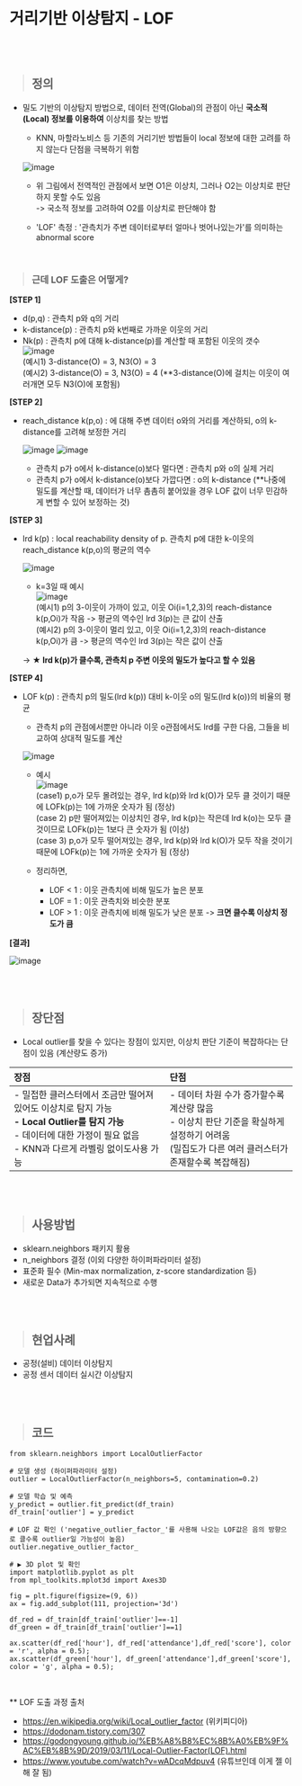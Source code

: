 # 거리기반 이상탐지 - LOF

</br>
</br>

> ## 정의
* 밀도 기반의 이상탐지 방법으로, 데이터 전역(Global)의 관점이 아닌 **국소적(Local) 정보를 이용하여** 이상치를 찾는 방법
  - KNN, 마할라노비스 등 기존의 거리기반 방법들이 local 정보에 대한 고려를 하지 않는다 단점을 극복하기 위함
  
  ![image](https://user-images.githubusercontent.com/55543156/219376604-c8228955-7cbe-4d0c-9d49-c387942e0e11.png)

  - 위 그림에서  전역적인 관점에서 보면 O1은 이상치, 그러나 O2는 이상치로 판단하지 못할 수도 있음   
    -> 국소적 정보를 고려하여 O2를 이상치로 판단해야 함
    
  - 'LOF' 측정 : '관측치가 주변 데이터로부터 얼마나 벗어나있는가'를 의미하는 abnormal score

</br>

> ### 근데 LOF 도출은 어떻게?

**[STEP 1]**
* d(p,q) : 관측치 p와 q의 거리
* k-distance(p) : 관측치 p와 k번째로 가까운 이웃의 거리
* Nk(p) : 관측치 p에 대해 k-distance(p)를 계산할 때 포함된 이웃의 갯수
  ![image](https://user-images.githubusercontent.com/55543156/219379583-85318823-79a4-4133-92cc-a8062f88b0e2.png) </br>
  (예시1) 3-distance(O) = 3, N3(O) = 3   
  (예시2) 3-distance(O) = 3, N3(O) = 4 (**3-distance(O)에 걸치는 이웃이 여러개면 모두 N3(O)에 포함됨)

**[STEP 2]**
* reach_distance k(p,o) : 에 대해 주변 데이터 o와의 거리를 계산하되, o의 k-distance를 고려해 보정한 거리

  ![image](https://user-images.githubusercontent.com/55543156/219381117-ef6fef50-9e68-49ee-98a2-57531c805076.png)
  ![image](https://user-images.githubusercontent.com/55543156/219381229-68a563dd-574b-4edc-8fd3-42f08a1a0170.png)
  
  - 관측치 p가 o에서 k-distance(o)보다 멀다면 : 관측치 p와 o의 실제 거리
  - 관측치 p가 o에서 k-distance(o)보다 가깝다면 : o의 k-distance
    (**나중에 밀도를 계산할 때, 데이터가 너무 촘촘히 붙어있을 경우 LOF 값이 너무 민감하게 변할 수 있어 보정하는 것)

**[STEP 3]**
* lrd k(p) : local reachability density of p. 관측치 p에 대한 k-이웃의 reach_distance k(p,o)의 평균의 역수

  ![image](https://user-images.githubusercontent.com/55543156/219384654-d73584e2-30c1-41b3-89cc-a4d9adaf1358.png)
  
  - k=3일 때 예시   
  ![image](https://user-images.githubusercontent.com/55543156/219384785-70f42935-5a26-4b1a-aea8-4ab01d62c8bc.png) </br>
  (예시1) p의 3-이웃이 가까이 있고, 이웃 Oi(i=1,2,3)의 reach-distance k(p,Oi)가 작음 -> 평균의 역수인 lrd 3(p)는 큰 값이 산출   
  (예시2) p의 3-이웃이 멀리 있고, 이웃 Oi(i=1,2,3)의 reach-distance k(p,Oi)가 큼 -> 평균의 역수인 lrd 3(p)는 작은 값이 산출   
  
  -> **★ lrd k(p)가 클수록, 관측치 p 주변 이웃의 밀도가 높다고 할 수 있음**   
  
**[STEP 4]**
* LOF k(p) : 관측치 p의 밀도(lrd k(p)) 대비 k-이웃 o의 밀도(lrd k(o))의 비율의 평균
  - 관측치 p의 관점에서뿐만 아니라 이웃 o관점에서도 lrd를 구한 다음, 그들을 비교하여 상대적 밀도를 계산
  
  ![image](https://user-images.githubusercontent.com/55543156/219386246-75d3f480-1089-4236-b510-69827116cb9c.png)
  
  - 예시   
  ![image](https://user-images.githubusercontent.com/55543156/219387181-2c3a899e-0f25-439b-9d61-5c33101c355d.png) </br>
  (case1) p,o가 모두 몰려있는 경우, lrd k(p)와 lrd k(O)가 모두 클 것이기 때문에 LOFk(p)는 1에 가까운 숫자가 됨 (정상)   
  (case 2) p만 떨어져있는 이상치인 경우, lrd k(p)는 작은데 lrd k(o)는 모두 클 것이므로 LOFk(p)는 1보다 큰 숫자가 됨 (이상)   
  (case 3) p,o가 모두 떨어져있는 경우, lrd k(p)와 lrd k(O)가 모두 작을 것이기 때문에 LOFk(p)는 1에 가까운 숫자가 됨 (정상)   
  
  - 정리하면,
    - LOF < 1 : 이웃 관측치에 비해 밀도가 높은 분포
    - LOF = 1 : 이웃 관측치와 비슷한 분포
    - LOF > 1 : 이웃 관측치에 비해 밀도가 낮은 분포 -> **크면 클수록 이상치 정도가 큼**

**[결과]** </br> 

  ![image](https://user-images.githubusercontent.com/55543156/219388552-eeac51cc-0544-404f-b25b-2c4b2bfb5ede.png)
  
 
</br>
</br>

> ## 장단점
* Local outlier를 찾을 수 있다는 장점이 있지만, 이상치 판단 기준이 복잡하다는 단점이 있음 (계산량도 증가)

|장점|단점|
|:---|:---|
|- 밀접한 클러스터에서 조금만 떨어져있어도 이상치로 탐지 가능 </br> **- Local Outlier를 탐지 가능** </br> - 데이터에 대한 가정이 필요 없음 </br> - KNN과 다르게 라벨링 없이도사용 가능 |- 데이터 차원 수가 증가할수록 계산량 많음 </br> - 이상치 판단 기준을 확실하게 설정하기 어려움 </br> (밀집도가 다른 여러 클러스터가 존재할수록 복잡해짐)  |


</br>
</br>

> ## 사용방법
* sklearn.neighbors 패키지 활용
* n_neighbors 결정 (이외 다양한 하이퍼파라미터 설정)
* 표준화 필수 (Min-max normalization, z-score standardization 등)
* 새로운 Data가 추가되면 지속적으로 수행


</br>
</br>

> ## 현업사례
* 공정(설비) 데이터 이상탐지
* 공정 센서 데이터 실시간 이상탐지


</br>
</br>

> ## 코드

```
from sklearn.neighbors import LocalOutlierFactor

# 모델 생성 (하이퍼파라미터 설정)
outlier = LocalOutlierFactor(n_neighbors=5, contamination=0.2)

# 모델 학습 및 예측
y_predict = outlier.fit_predict(df_train)
df_train['outlier'] = y_predict

# LOF 값 확인 ('negative_outlier_factor_'를 사용해 나오는 LOF값은 음의 방향으로 클수록 outlier일 가능성이 높음)
outlier.negative_outlier_factor_

# ▶ 3D plot 및 확인
import matplotlib.pyplot as plt
from mpl_toolkits.mplot3d import Axes3D

fig = plt.figure(figsize=(9, 6))
ax = fig.add_subplot(111, projection='3d')

df_red = df_train[df_train['outlier']==-1]
df_green = df_train[df_train['outlier']==1]

ax.scatter(df_red['hour'], df_red['attendance'],df_red['score'], color = 'r', alpha = 0.5);
ax.scatter(df_green['hour'], df_green['attendance'],df_green['score'], color = 'g', alpha = 0.5);

```


</br>

** LOF 도출 과정 출처
- https://en.wikipedia.org/wiki/Local_outlier_factor (위키피디아)
- https://dodonam.tistory.com/307
- https://godongyoung.github.io/%EB%A8%B8%EC%8B%A0%EB%9F%AC%EB%8B%9D/2019/03/11/Local-Outlier-Factor(LOF).html 
- https://www.youtube.com/watch?v=wADcqMdpuv4 (유튜브인데 이게 젤 이해 잘 됨)
